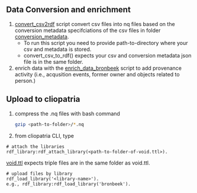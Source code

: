 ## Data Conversion and enrichment
1. [convert_csv2rdf](convert_csv2rdf) script convert csv files into nq files based on the conversion metadata specifciations of the csv files in folder [conversion_metadata](conversion_metadata). 
     - To run this script you need to provide path-to-directory where your csv and metadata is stored.
     - convert_csv_to_rdf() expects your csv and conversion metadata json file is in the same folder.
2.  enrich data with the [enrich_data_bronbeek](enrich_data_bronbeek) script to add provenance activity (i.e., acqusition events, former owner and objects related to person.)


## Upload to cliopatria

1. compress the .nq files with bash command
   ```bash
   gzip <path-to-folder>/*.nq
   ```

2. from cliopatria CLI, type
```
# attach the libraries
rdf_library:rdf_attach_library(<path-to-folder-of-void.ttl>).
```
[void.ttl](void.ttl) expects triple files are in the same folder as void.ttl.
```
# upload files by library
rdf_load_library('<library-name>').
e.g., rdf_library:rdf_load_library('bronbeek').
```